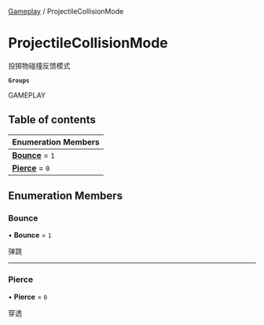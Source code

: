 [Gameplay](../modules/Gameplay.Gameplay.md) / ProjectileCollisionMode

# ProjectileCollisionMode <Badge type="tip" text="Enumeration" /> <Score text="ProjectileCollisionMode" />

投掷物碰撞反馈模式

**`Groups`**

GAMEPLAY

## Table of contents

| Enumeration Members |
| :-----|
| **[Bounce](Gameplay.ProjectileCollisionMode.md#bounce)** = ``1`` <br> |
| **[Pierce](Gameplay.ProjectileCollisionMode.md#pierce)** = ``0`` <br> |

## Enumeration Members

### Bounce <Score text="Bounce" /> 

• **Bounce** = ``1``

弹跳

___

### Pierce <Score text="Pierce" /> 

• **Pierce** = ``0``

穿透
